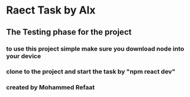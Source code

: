 # Raect Task by Alx
## The Testing phase for the project
### to  use this project simple make sure you download node into your device 
### clone to the project and start the task by "npm react dev"
### created by Mohammed Refaat